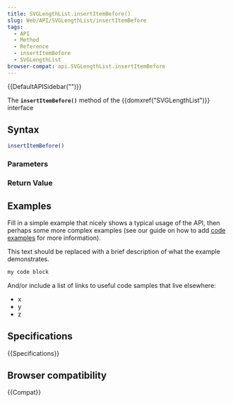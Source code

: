 ```yaml
---
title: SVGLengthList.insertItemBefore()
slug: Web/API/SVGLengthList/insertItemBefore
tags:
  - API
  - Method
  - Reference
  - insertItemBefore
  - SVGLengthList
browser-compat: api.SVGLengthList.insertItemBefore
---
```

{{DefaultAPISidebar("")}}

The **`insertItemBefore()`** method of the {{domxref("SVGLengthList")}} interface 

## Syntax

```js
insertItemBefore()
```

### Parameters



### Return Value



## Examples

Fill in a simple example that nicely shows a typical usage of the API, then perhaps some more complex examples (see our guide on how to add [code examples](/en-US/docs/MDN/Contribute/Structures/Code_examples) for more information).

This text should be replaced with a brief description of what the example demonstrates.

```js
my code block
```

And/or include a list of links to useful code samples that live elsewhere:

*   x
*   y
*   z

## Specifications

{{Specifications}}

## Browser compatibility

{{Compat}}

